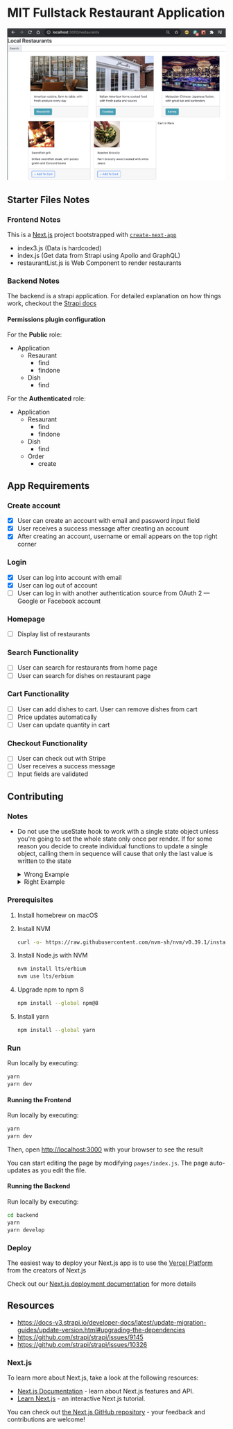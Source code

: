 # MIT Fullstack Restaurant Application

![Full rendering](./restaurants.png)

## Starter Files Notes

### Frontend Notes

This is a [Next.js](https://nextjs.org/) project bootstrapped with [`create-next-app`](https://github.com/vercel/next.js/tree/canary/packages/create-next-app)

- index3.js (Data is hardcoded)
- index.js (Get data from Strapi using Apollo and GraphQL)
- restaurantList.js is Web Component to render restaurants

### Backend Notes

The backend is a strapi application. For detailed explanation on how things
work, checkout the [Strapi docs](https://docs-v3.strapi.io/developer-docs/latest/)

#### Permissions plugin configuration

For the **Public** role:

- Application
    - Resaurant
        - find
        - findone
    - Dish
        - find

For the **Authenticated** role:

- Application
    - Resaurant
        - find
        - findone
    - Dish
        - find
    - Order
        - create

## App Requirements

### Create account

- [x] User can create an account with email and password input field
- [x] User receives a success message after creating an account
- [x] After creating an account, username or email appears on the top right corner

### Login

- [x] User can log into account with email
- [x] User can log out of account
- [ ] User can log in with another authentication source from OAuth 2 — Google
    or Facebook account

### Homepage

- [ ] Display list of restaurants

### Search Functionality

- [ ] User can search for restaurants from home page
- [ ] User can search for dishes on restaurant page

### Cart Functionality

- [ ] User can add dishes to cart. User can remove dishes from cart
- [ ] Price updates automatically
- [ ] User can update quantity in cart

### Checkout Functionality

- [ ] User can check out with Stripe
- [ ] User receives a success message
- [ ] Input fields are validated

## Contributing

### Notes

- Do not use the useState hook to work with a single state object unless you're
    going to set the whole state only once per render. If for some reason you
    decide to create individual functions to update a single object, calling them
    in sequence will cause that only the last value is written to the state

    <details>
    <summary>Wrong Example</summary>
    <section>

    ```jsx
    // App.js

    import React, { useState } from 'React';
    import { AppContext } from './context.js';
    import Component1 from 'Component1.js'

    function App() {
        const [ state, setState() ] = useState({ key1: 1, key2: 2 });
        const setKey1 = ( key1 ) => setState( { ...state, key1 } );
        const setKey2 = ( key1 ) => setState( { ...state, key2 } );

        // ...

        return (
            <AppContext.Provider value={{
                key1: state.key1,
                setKey1,
                key2: state.key2,
                setKey2
            }}>
                <Component1 />
            </AppContext.Provider>
        )
    }

    export default App;

    ```

    ```jsx
    // Component1.js

    import React, { useState } from 'React';
    import { AppContext } from './context.js';

    function Component1(){
        const appContext = useContext( AppContext );

        // ...

        const handleClick = () => {
            appContext.setKey1( 2 );
            appContext.setKey2( 3 );
            // Expected new state: { key1: 2, key2: 3 }
            // Reality: { key1: 1, key2: 3 }
        }

        return (
            <button type="button" onClick={ handleClick }>Click me!</button>
        )
    }

    export default Component1;
    ```

    In the above example, the problem is that React does not update the values of
    the variable linked to the `setState` function immediately but until the JS
    stack is empty, which means that by the time the `setKey2`
    function is executed after the button is clicked, the state will continue to
    be the same and therefore only the value of key2 will be changed

    </section>
    </details>

    <details>
    <summary>Right Example</summary>
    <section>

    ```jsx
    // App.js

    import React, { useState } from 'React';
    import { AppContext } from './context.js';
    import Component1 from 'Component1.js'

    function App() {
        const [ key1, setKey1 ] = useState( 1 );
        const [ key2, setKey2 ] = useState( 2 );

        // ...

        return (
            <AppContext.Provider value={{
                key1,
                setKey1,
                key2,
                setKey2
            }}>
                <Component1 />
            </AppContext.Provider>
        )
    }

    export default App;

    ```

    ```jsx
    // Component1.js

    import React, { useState } from 'React';
    import { AppContext } from './context.js';

    function Component1(){
        const appContext = useContext( AppContext );

        // ...

        const handleClick = () => {
            appContext.setKey1( 2 );
            appContext.setKey2( 3 );
            // Expected new state: { key1: 2, key2: 3 }
            // Reality: { key1: 2, key2: 3 }
        }

        return (
            <button type="button" onClick={ handleClick }>Click me!</button>
        )
    }

    export default Component1;
    ```

    In the above example, since both variables are separated, each will get its
    own value as expected

    </section>
    </details>

### Prerequisites

1. Install homebrew on macOS
2. Install NVM

    ```bash
    curl -o- https://raw.githubusercontent.com/nvm-sh/nvm/v0.39.1/install.sh | bash
    ```

3. Install Node.js with NVM

    ```bash
    nvm install lts/erbium
    nvm use lts/erbium
    ```

4. Upgrade npm to npm 8

    ```bash
    npm install --global npm@8
    ```

5. Install yarn

    ```bash
    npm install --global yarn
    ```

### Run

Run locally by executing:

```bash
yarn
yarn dev
```

#### Running the Frontend

Run locally by executing:

```bash
yarn
yarn dev
```

Then, open [http://localhost:3000](http://localhost:3000) with your browser to
see the result

You can start editing the page by modifying `pages/index.js`. The page
auto-updates as you edit the file.

#### Running the Backend

Run locally by executing:

```bash
cd backend
yarn
yarn develop
```

### Deploy

The easiest way to deploy your Next.js app is to use the
[Vercel Platform](https://vercel.com/import?utm_medium=default-template&filter=next.js&utm_source=create-next-app&utm_campaign=create-next-app-readme)
from the creators of Next.js

Check out our [Next.js deployment documentation](https://nextjs.org/docs/deployment)
for more details

## Resources

- <https://docs-v3.strapi.io/developer-docs/latest/update-migration-guides/update-version.html#upgrading-the-dependencies>
- <https://github.com/strapi/strapi/issues/9145>
- <https://github.com/strapi/strapi/issues/10326>

### Next.js

To learn more about Next.js, take a look at the following resources:

- [Next.js Documentation](https://nextjs.org/docs) - learn about Next.js
    features and API.
- [Learn Next.js](https://nextjs.org/learn) - an interactive Next.js tutorial.

You can check out
[the Next.js GitHub repository](https://github.com/vercel/next.js/) - your
feedback and contributions are welcome!
